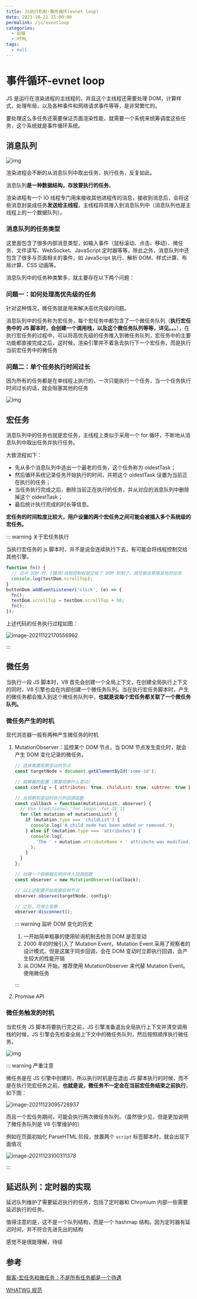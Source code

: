 ```yaml
---
title: JS执行机制-事件循环(evnet loop)
date: 2021-10-21 15:00:00
permalink: /js/eventloop
categories:
  - 前端
  - HTML
tags:
  - null
---
```


# 事件循环-evnet loop

JS 是运行在渲染进程的主线程的，并且这个主线程还需要处理 DOM，计算样式，处理布局，以及各种事件和网络请求事件等等，是非常繁忙的。

要处理这么多任务还需要保证页面渲染性能，就需要一个系统来统筹调度这些任务，这个系统就是事件循环系统。

## 消息队列

![img](/img/33.png)

渲染进程会不断的从消息队列中取出任务，执行任务，反复如此。

消息队列**是一种数据结构，存放要执行的任务**。

渲染进程有一个 IO 线程专门用来接收其他进程传的消息，接收到消息后，会将这些消息封装成任务**发送给主线程**，主线程将其推入到消息队列中（消息队列也是主线程上的一个数据队列）。

### 消息队列的任务类型

这里面包含了很多内部消息类型，如输入事件（鼠标滚动、点击、移动）、微任务、文件读写、WebSocket、JavaScript 定时器等等。除此之外，消息队列中还包含了很多与页面相关的事件，如 JavaScript 执行、解析 DOM、样式计算、布局计算、CSS 动画等。

消息队列中的任务种类繁多，就主要存在以下两个问题：

### 问题一：如何处理高优先级的任务

针对这种情况，微任务就是用来解决高优先级的问题。

消息队列中的任务称为宏任务，每个宏任务中都包含了一个微任务队列（**执行宏任务中的 JS 脚本时，会创建一个调用栈，以及这个微任务队列等等，详见。。。**），在执行宏任务的过程中，可以将高优先级的任务推入到微任务队列，宏任务中的主要功能都直接完成之后，这时候，渲染引擎并不着急去执行下一个宏任务，而是执行当前宏任务中的微任务

### 问题二：单个任务执行时间过长

因为所有的任务都是在单线程上执行的，一次只能执行一个任务，当一个任务执行时间过长的话，就会阻塞其他的任务

![img](/img/34.png)

## 宏任务

消息队列中的任务也就是宏任务，主线程上类似于采用一个 for 循环，不断地从消息队列中取出任务并执行任务。

大致流程如下：

- 先从多个消息队列中选出一个最老的任务，这个任务称为 oldestTask；
- 然后循环系统记录任务开始执行的时间，并把这个 oldestTask 设置为当前正在执行的任务；
- 当任务执行完成之后，删除当前正在执行的任务，并从对应的消息队列中删除掉这个 oldestTask；
- 最后统计执行完成的时长等信息。

**宏任务的时间粒度比较大，用户设置的两个宏任务之间可能会被插入多个系统级的宏任务。**

::: warning 关于宏任务执行

当执行宏任务的 js 脚本时，并不是说会连续执行下去，有可能会将线程控制交给其他引擎。

```js
function fn() {
  // 访问 DOM 时，(猜测)线程控制权就交给了 DOM 机制了，就可能会穿插其他的任务
  console.log(testDom.scrollTop);
}
buttonDom.addEventListener('click', (e) => {
  fn();
  testDom.scrollTop = testDom.scrollTop + 50;
  fn();
});
```

上述代码的任务执行过程如图：

![image-20211122170556962](/img/35.png)

:::

## 微任务

当执行一段 JS 脚本时，V8 首先会创建一个全局上下文，在创建全局执行上下文的同时，V8 引擎也会在内部创建一个微任务队列。当在执行宏任务脚本时，产生的微任务都会推入到这个微任务队列中，**也就是说每个宏任务都关联了一个微任务队列。**

### 微任务产生的时机

现代浏览器一般有两种产生微任务的时机

1. MutationObserver：监控某个 DOM 节点，当 DOM 节点发生变化时，就会产生 DOM 变化记录的微任务。

   ```js
   // 选择需要观察变动的节点
   const targetNode = document.getElementById('some-id');

   // 观察器的配置（需要观察什么变动）
   const config = { attributes: true, childList: true, subtree: true };

   // 当观察到变动时执行的回调函数
   const callback = function(mutationsList, observer) {
     // Use traditional 'for loops' for IE 11
     for (let mutation of mutationsList) {
       if (mutation.type === 'childList') {
         console.log('A child node has been added or removed.');
       } else if (mutation.type === 'attributes') {
         console.log(
           'The ' + mutation.attributeName + ' attribute was modified.'
         );
       }
     }
   };

   // 创建一个观察器实例并传入回调函数
   const observer = new MutationObserver(callback);

   // 以上述配置开始观察目标节点
   observer.observe(targetNode, config);

   // 之后，可停止观察
   observer.disconnect();
   ```

   ::: warning 监听 DOM 变化的历史

   1. 一开始简单粗暴的使用轮询机制去检测 DOM 是否变动
   2. 2000 年的时候引入了 Mutation Event，Mutation Event 采用了观察者的设计模式。但是这属于同步回调，会在 DOM 变动时立即执行回调，会产生较大的性能开销
   3. 从 DOM4 开始，推荐使用 MutationObserver 来代替 Mutation Event。使用微任务

   :::

2. Promise API

### 微任务触发的时机

当宏任务 JS 脚本将要执行完之前，JS 引擎准备退出全局执行上下文并清空调用栈的时候，JS 引擎会先检查全局上下文中的微任务队列，然后按照顺序执行微任务。

![img](/img/36.png)

::: warning 严重注意

微任务是在 JS 引擎中创建的，所以执行时机是在退出 JS 脚本执行的时候，而不是在执行完宏任务之前。**也就是说，微任务不一定会在当前宏任务结束之前执行**，如下图：

![image-20211123095728937](/img/37.png)

而且一个宏任务期间，可能会执行两次微任务队列。（虽然很少见，但是更加说明了微任务队列是 V8 引擎维护的）

例如在页面初始化 ParseHTML 阶段，放置两个 `script` 标签脚本时，就会出现下面情况

![image-20211123100311378](/img/38.png)

:::

## 延迟队列：定时器的实现

延迟队列维护了需要延迟执行的任务，包括了定时器和 Chromium 内部一些需要延迟执行的任务。

值得注意的是，这不是一个队列结构，而是一个 hashmap 结构。因为定时器有延迟时间，并不符合先进先出的结构

感觉不是很能理解，待续

## 参考

[极客-宏任务和微任务：不是所有任务都是一个待遇](https://time.geekbang.org/column/article/135624)

[WHATWG 规范](https://whatwg-cn.github.io/html/#%E4%BA%8B%E4%BB%B6%E5%BE%AA%E7%8E%AF)

